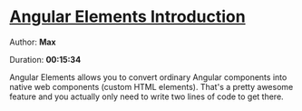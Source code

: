 # [Angular Elements Introduction](https://www.youtube.com/watch?v=y73NMviRoPY&list=PLcmog4OnrNmG4fzjI1h0-_D1xwcNJz0_5&index=61&t=0s)

Author: **Max**

Duration: **00:15:34**

Angular Elements allows you to convert ordinary Angular components into native web components (custom HTML elements). That's a pretty awesome feature and you actually only need to write two lines of code to get there. 

